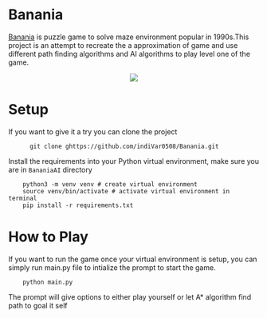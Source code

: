 # Banania

[Banania](https://playminigames.net/game/banania) is puzzle game to solve maze environment popular in 1990s.This project is an attempt to recreate the a approximation of game and use different path finding algorithms and AI algorithms to play level one of the game.


<p align='center'>
    <img src="./Resources/banania_a_star.gif">
</p>

# Setup

If you want to give it a try you can clone the project 

```
      git clone ghttps://github.com/indiVar0508/Banania.git
```

Install the requirements into your Python virtual environment, make sure you are in `BananiaAI` directory

```
    python3 -m venv venv # create virtual environment
    source venv/bin/activate # activate virtual environment in terminal
    pip install -r requirements.txt
```

# How to Play

If you want to run the game once your virtual environment is setup, you can simply run main.py file to intialize the prompt to start the game.

```
    python main.py
```

The prompt will give options to either play yourself or let A* algorithm find path to goal it self